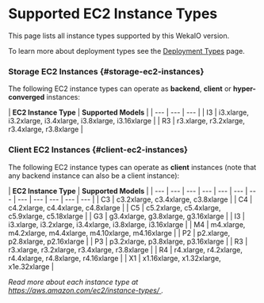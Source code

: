 # Supported EC2 Instance Types

This page lists all instance types supported by this WekaIO version.

To learn more about deployment types see the [Deployment Types](deployment-types.md) page.

### Storage EC2 Instances {#storage-ec2-instances}

The following EC2 instance types can operate as **backend**, **client** or **hyper-converged** instances:

| **EC2 Instance Type** | **Supported Models** |
| --- | --- | --- |
| I3 | i3.xlarge, i3.2xlarge, i3.4xlarge, i3.8xlarge, i3.16xlarge |
| R3 | r3.xlarge, r3.2xlarge, r3.4xlarge, r3.8xlarge |

### Client EC2 Instances {#client-ec2-instances}

The following EC2 instance types can operate as **client** instances \(note that any backend instance can also be a client instance\):

| **EC2 Instance Type** | **Supported Models** |
| --- | --- | --- | --- | --- | --- | --- | --- | --- | --- | --- | --- |
| C3 | c3.2xlarge, c3.4xlarge, c3.8xlarge |
| C4 | c4.2xlarge, c4.4xlarge, c4.8xlarge |
| C5 | c5.2xlarge, c5.4xlarge, c5.9xlarge, c5.18xlarge |
| G3 | g3.4xlarge, g3.8xlarge, g3.16xlarge |
| I3 | i3.xlarge, i3.2xlarge, i3.4xlarge, i3.8xlarge, i3.16xlarge |
| M4 | m4.xlarge, m4.2xlarge, m4.4xlarge, m4.10xlarge, m4.16xlarge |
| P2 | p2.xlarge, p2.8xlarge, p2.16xlarge |
| P3 | p3.2xlarge, p3.8xlarge, p3.16xlarge |
| R3 | r3.xlarge, r3.2xlarge, r3.4xlarge, r3.8xlarge |
| R4 | r4.xlarge, r4.2xlarge, r4.4xlarge, r4.8xlarge, r4.16xlarge |
| X1 | x1.16xlarge, x1.32xlarge, x1e.32xlarge |

_Read more about each instance type at_ [_https://aws.amazon.com/ec2/instance-types/_ ](https://aws.amazon.com/ec2/instance-types/)_._

